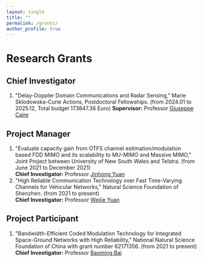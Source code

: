 ```yaml
---
layout: single
title: ""
permalink: /grants/
author_profile: true
---
```


# <i class="fa fa-square-o fa-stack-2x"></i> Research Grants

## Chief Investigator ##
  1. "Delay-Doppler Domain Communications and Radar Sensing,” Marie Sklodowska-Curie Actions, Postdoctoral Fellowships. (from 2024.01 to 2025.12, Total budget 173847.36 Euro) 
  **Supervisor:** Professor [Giuseppe Caire](https://www.tu.berlin/commit) 
  
## Project Manager ##
  1. "Evaluate capacity gain from OTFS channel estimation/modulation based FDD MIMO and its scalability to MU-MIMO and Massive MIMO," Joint Project between University of New South Wales and Telstra. (from June 2021 to December 2021)  
  **Chief Investigator:** Professor [Jinhong Yuan](https://www.unsw.edu.au/staff/jinhong-yuan) 
  1. "High Reliable Communication Technology over Fast Time-Varying Channels for Vehicular Networks," Natural Science Foundation of Shenzhen. (from 2021 to present)  
  **Chief Investigator:** Professor [Weijie Yuan](https://sites.google.com/view/weijie-yuan/home) 


## Project Participant ##
  1. "Bandwidth-Efficient Coded Modulation Technology for Integrated Space-Ground Networks with High Reliability,” National Natural Science Foundation of China with grant number 62171356. (from 2021 to present)  
  **Chief Investigator:** Professor [Baoming Bai](https://web.xidian.edu.cn/bmbai/index.html) 
